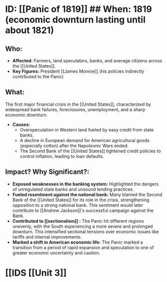 # ID: [[Panic of 1819]] ## When: 1819 (economic downturn lasting until about 1821)
## Who: 
- **Affected:** Farmers, land speculators, banks, and average citizens across the [[United States]]. 
- **Key Figures:** President [[James Monroe]] (his policies indirectly contributed to the Panic)
## What: 
The first major financial crisis in the [[United States]], characterized by widespread bank failures, foreclosures, unemployment, and a sharp economic downturn. 
- **Causes:** 
    - Overspeculation in Western land fueled by easy credit from state banks.
    - A decline in European demand for American agricultural goods (especially cotton) after the Napoleonic Wars ended.
    - The Second Bank of the [[United States]] tightened credit policies to control inflation, leading to loan defaults.
## Impact? Why Significant?: 
- **Exposed weaknesses in the banking system:** Highlighted the dangers of unregulated state banks and unsound lending practices. 
- **Fueled resentment against the national bank:** Many blamed the Second Bank of the [[United States]] for its role in the crisis, strengthening opposition to a strong national bank. This sentiment would later contribute to [[Andrew Jackson]]'s successful campaign against the Bank.
- **Contributed to  [[sectionalism]] :** The Panic hit different regions unevenly, with the South experiencing a more severe and prolonged downturn. This intensified sectional tensions over economic issues like tariffs and internal improvements. 
- **Marked a shift in American economic life:**  The Panic marked a transition from a period of rapid expansion and speculation to one of greater economic uncertainty and caution.

# [[IDS [[Unit 3]]